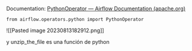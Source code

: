 Documentation: [PythonOperator — Airflow Documentation (apache.org)](https://airflow.apache.org/docs/apache-airflow/stable/howto/operator/python.html)


`from airflow.operators.python import PythonOperator`

![[Pasted image 20230813182912.png]]

y unzip_the_file es una función de python


